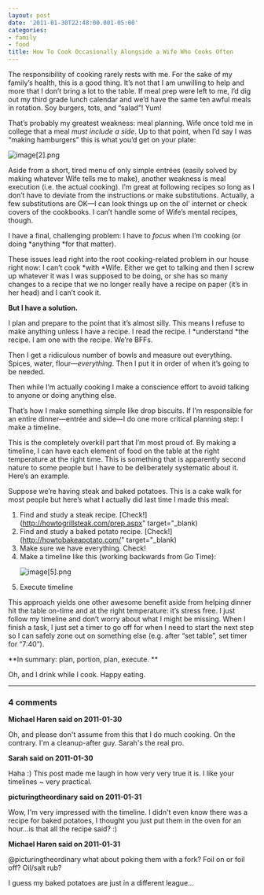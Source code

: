 ```yaml
---
layout: post
date: '2011-01-30T22:48:00.001-05:00'
categories:
- family
- food
title: How To Cook Occasionally Alongside a Wife Who Cooks Often
---
```



The responsibility of cooking rarely rests with me. For the sake of my family’s health, this is a good thing. It’s not that I am unwilling to help and more that I don’t bring a lot to the table. If meal prep were left to me, I’d dig out my third grade lunch calendar and we’d have the same ten awful meals in rotation. Soy burgers, tots, and “salad”! Yum! 

That’s probably my greatest weakness: meal planning. Wife once told me in college that a meal *must include a side*. Up to that point, when I’d say I was “making hamburgers” this is what you’d get on your plate:

![image[2].png](/assets/2011/image[2].png)

Aside from a short, tired menu of only simple entrées (easily solved by making whatever Wife tells me to make), another weakness is meal execution (i.e. the actual cooking). I’m great at following recipes so long as I don’t have to deviate from the instructions or make substitutions. Actually, a few substitutions are OK—I can look things up on the ol’ internet or check covers of the cookbooks. I can’t handle some of Wife’s mental recipes, though.

I have a final, challenging problem: I have to *focus* when I’m cooking (or doing *anything *for that matter).

These issues lead right into the root cooking-related problem in our house right now: I can’t cook *with *Wife. Either we get to talking and then I screw up whatever it was I was supposed to be doing, or she has so many changes to a recipe that we no longer really have a recipe on paper (it’s in her head) and I can’t cook it.

**But I have a solution.**

I plan and prepare to the point that it’s almost silly. This means I refuse to make anything unless I have a recipe. I read the recipe. I *understand *the recipe. I am one with the recipe. We’re BFFs.

Then I get a ridiculous number of bowls and measure out everything. Spices, water, flour—*everything*. Then I put it in order of when it’s going to be needed.

Then while I’m actually cooking I make a conscience effort to avoid talking to anyone or doing anything else.

That’s how I make something simple like drop biscuits. If I’m responsible for an entire dinner—entrée and side—I do one more critical planning step: I make a timeline.

This is the completely overkill part that I’m most proud of. By making a timeline, I can have each element of food on the table at the right temperature at the right time. This is something that is apparently second nature to some people but I have to be deliberately systematic about it. Here’s an example.

Suppose we’re having steak and baked potatoes. This is a cake walk for most people but here’s what I actually did last time I made this meal:  <ol>   <li>Find and study a steak recipe. [Check!](http://howtogrillsteak.com/prep.aspx" target="_blank)</li>    <li>Find and study a baked potato recipe. [Check!](http://howtobakeapotato.com/" target="_blank)</li>    <li>Make sure we have everything. Check!</li>    <li>Make a timeline like this (working backwards from Go Time):     

![image[5].png](/assets/2011/image[5].png)</li>    <li>Execute timeline</li> </ol>

This approach yields one other awesome benefit aside from helping dinner hit the table on-time and at the right temperature: it’s stress free. I just follow my timeline and don’t worry about what I might be missing. When I finish a task, I just set a timer to go off for when I need to start the next step so I can safely zone out on something else (e.g. after “set table”, set timer for “7:40”).

**In summary: plan, portion, plan, execute. **

Oh, and I drink while I cook. Happy eating.

---

### 4 comments

**Michael Haren said on 2011-01-30**

Oh, and please don't assume from this that I do much cooking. On the contrary. I'm a cleanup-after guy. Sarah's the real pro.

**Sarah said on 2011-01-30**

Haha :)  This post made me laugh in how very very true it is.  I like your timelines ~ very practical.

**picturingtheordinary said on 2011-01-31**

Wow, I'm very impressed with the timeline. I didn't even know there was a recipe for baked potatoes, I thought you just put them in the oven for an hour...is that all the recipe said? :)

**Michael Haren said on 2011-01-31**

@picturingtheordinary what about poking them with a fork? Foil on or foil off? Oil/salt rub?

I guess my baked potatoes are just in a different league...

